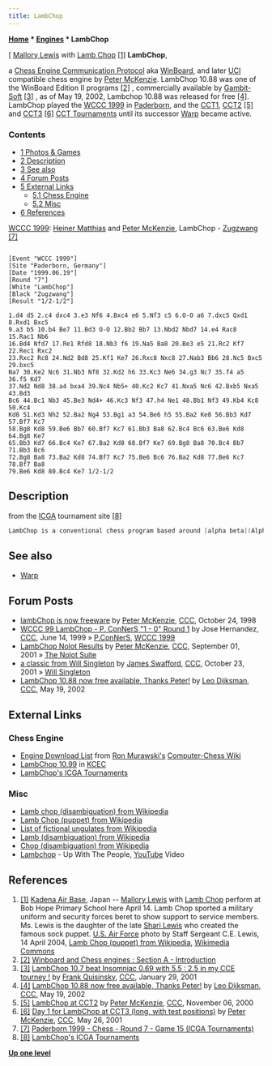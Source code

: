 ```yaml
---
title: LambChop
---
```

**[Home](Home "Home") \* [Engines](Engines "Engines") \* LambChop**



[ [Mallory Lewis](https://en.wikipedia.org/wiki/Mallory_Lewis) with [Lamb Chop](https://en.wikipedia.org/wiki/Lamb_Chop_%28puppet%29) <a id="cite-note-1" href="#cite-ref-1">[1]</a>
**LambChop**,  

a [Chess Engine Communication Protocol](Chess_Engine_Communication_Protocol "Chess Engine Communication Protocol") aka [WinBoard](WinBoard "WinBoard"), and later [UCI](UCI "UCI") compatible chess engine by [Peter McKenzie](Peter_McKenzie "Peter McKenzie"). 
LambChop 10.88 was one of the WinBoard Edition II programs <a id="cite-note-2" href="#cite-ref-2">[2]</a> , commercially available by [Gambit-Soft](index.php?title=Gambit-Soft&action=edit&redlink=1 "Gambit-Soft (page does not exist)") <a id="cite-note-3" href="#cite-ref-3">[3]</a> , as of May 19, 2002, Lambchop 10.88 was released for free <a id="cite-note-4" href="#cite-ref-4">[4]</a>. LambChop played the [WCCC 1999](WCCC_1999 "WCCC 1999") in [Paderborn](https://en.wikipedia.org/wiki/Paderborn), and the [CCT1](CCT1 "CCT1"), [CCT2](CCT2 "CCT2") <a id="cite-note-5" href="#cite-ref-5">[5]</a> and [CCT3](CCT3 "CCT3") <a id="cite-note-6" href="#cite-ref-6">[6]</a> [CCT Tournaments](CCT_Tournaments "CCT Tournaments") until its successor [Warp](Warp "Warp") became active. 



### Contents


* [1 Photos & Games](#photos-.26-games)
* [2 Description](#description)
* [3 See also](#see-also)
* [4 Forum Posts](#forum-posts)
* [5 External Links](#external-links)
	+ [5.1 Chess Engine](#chess-engine)
	+ [5.2 Misc](#misc)
* [6 References](#references)






 [](File:McKenzieMatthias.jpg) 
[WCCC 1999](WCCC_1999 "WCCC 1999"): [Heiner Matthias](Heiner_Matthias "Heiner Matthias") and [Peter McKenzie](Peter_McKenzie "Peter McKenzie"), LambChop - [Zugzwang](Zugzwang_(Program) "Zugzwang (Program)") <a id="cite-note-7" href="#cite-ref-7">[7]</a>




```

[Event "WCCC 1999"]
[Site "Paderborn, Germany"]
[Date "1999.06.19"]
[Round "7"]
[White "LambChop"]
[Black "Zugzwang"]
[Result "1/2-1/2"]

1.d4 d5 2.c4 dxc4 3.e3 Nf6 4.Bxc4 e6 5.Nf3 c5 6.O-O a6 7.dxc5 Qxd1 8.Rxd1 Bxc5 
9.a3 b5 10.b4 Be7 11.Bd3 O-O 12.Bb2 Bb7 13.Nbd2 Nbd7 14.e4 Rac8 15.Rac1 Nb6 
16.Bd4 Nfd7 17.Re1 Rfd8 18.Nb3 f6 19.Na5 Ba8 20.Be3 e5 21.Rc2 Kf7 22.Rec1 Rxc2 
23.Rxc2 Rc8 24.Nd2 Bd8 25.Kf1 Ke7 26.Rxc8 Nxc8 27.Nab3 Bb6 28.Nc5 Bxc5 29.bxc5 
Na7 30.Ke2 Nc6 31.Nb3 Nf8 32.Kd2 h6 33.Kc3 Ne6 34.g3 Nc7 35.f4 a5 36.f5 Kd7 
37.Nd2 Nd8 38.a4 bxa4 39.Nc4 Nb5+ 40.Kc2 Kc7 41.Nxa5 Nc6 42.Bxb5 Nxa5 43.Bd3 
Bc6 44.Bc1 Nb3 45.Be3 Nd4+ 46.Kc3 Nf3 47.h4 Ne1 48.Bb1 Nf3 49.Kb4 Kc8 50.Kc4 
Kd8 51.Kd3 Nh2 52.Ba2 Ng4 53.Bg1 a3 54.Be6 h5 55.Ba2 Ke8 56.Bb3 Kd7 57.Bf7 Kc7 
58.Bg8 Kd8 59.Be6 Bb7 60.Bf7 Kc7 61.Bb3 Ba8 62.Bc4 Bc6 63.Be6 Kd8 64.Bg8 Ke7 
65.Bb3 Kd7 66.Bc4 Ke7 67.Ba2 Kd8 68.Bf7 Ke7 69.Bg8 Ba8 70.Bc4 Bb7 71.Bb3 Bc6 
72.Bg8 Ba8 73.Ba2 Kd8 74.Bf7 Kc7 75.Be6 Bc6 76.Ba2 Kd8 77.Be6 Kc7 78.Bf7 Ba8 
79.Be6 Kd8 80.Bc4 Ke7 1/2-1/2 

```

## Description


from the [ICGA](ICGA "ICGA") tournament site <a id="cite-note-8" href="#cite-ref-8">[8]</a>




```C++
LambChop is a conventional chess program based around [alpha beta](Alpha-Beta "Alpha-Beta") searching and [iterative deepening](Iterative_Deepening "Iterative Deepening"), plus the standard tricks such as [hash tables](Transposition_Table "Transposition Table"), [quiescence search](Quiescence_Search "Quiescence Search"), search [extensions](Extensions "Extensions") etc. LambChop can be grouped with those programs that use a combination of [recursive](Recursion "Recursion") [nullmove pruning](Null_Move_Pruning "Null Move Pruning") and full endpoint [evaluation](Evaluation "Evaluation"). Extensive use is made of [square control](Square_Control "Square Control") and [mobility](Mobility "Mobility") throughout the program which contributes to an active playing style. The overall design philosophy is focused on the accurate processing of each node as opposed to emphasizing a high [NPS](Nodes_per_Second "Nodes per Second") rate. 

```

## See also


* [Warp](Warp "Warp")


## Forum Posts


* [lambChop is now freeware](https://www.stmintz.com/ccc/index.php?id=30435) by [Peter McKenzie](Peter_McKenzie "Peter McKenzie"), [CCC](CCC "CCC"), October 24, 1998
* [WCCC 99 LambChop - P. ConNerS "1 - 0" Round 1](https://www.stmintz.com/ccc/index.php?id=55675) by Jose Hernandez, [CCC](CCC "CCC"), June 14, 1999 » [P.ConNerS](P.ConNerS "P.ConNerS"), [WCCC 1999](WCCC_1999 "WCCC 1999")
* [LambChop Nolot Results](https://www.stmintz.com/ccc/index.php?id=186795) by [Peter McKenzie](Peter_McKenzie "Peter McKenzie"), [CCC](CCC "CCC"), September 01, 2001 » [The Nolot Suite](The_Nolot_Suite "The Nolot Suite")
* [a classic from Will Singleton](https://www.stmintz.com/ccc/index.php?id=193995) by [James Swafford](James_Swafford "James Swafford"), [CCC](CCC "CCC"), October 23, 2001 » [Will Singleton](Will_Singleton "Will Singleton")
* [LambChop 10.88 now free available, Thanks Peter!](https://www.stmintz.com/ccc/index.php?id=230312) by [Leo Dijksman](Leo_Dijksman "Leo Dijksman"), [CCC](CCC "CCC"), May 19, 2002


## External Links


### Chess Engine


* [Engine Download List](http://www.computer-chess.org/doku.php?id=computer_chess:wiki:download:engine_download_list) from [Ron Murawski's](Ron_Murawski "Ron Murawski") [Computer-Chess Wiki](http://computer-chess.org/doku.php?id=home)
* [LambChop 10.99](http://kirill-kryukov.com/chess/kcec/cgi/engine_details.cgi?print=Details&eng=LambChop%2010.99#LambChop_10_99) in [KCEC](KCEC "KCEC")
* [LambChop's ICGA Tournaments](https://www.game-ai-forum.org/icga-tournaments/program.php?id=90)


### Misc


* [Lamb chop (disambiguation) from Wikipedia](https://en.wikipedia.org/wiki/Lamb_chop)
* [Lamb Chop (puppet) from Wikipedia](https://en.wikipedia.org/wiki/Lamb_Chop_%28puppet%29)
* [List of fictional ungulates from Wikipedia](https://en.wikipedia.org/wiki/List_of_fictional_ungulates)
* [Lamb (disambiguation) from Wikipedia](https://en.wikipedia.org/wiki/Lamb)
* [Chop (disambiguation) from Wikipedia](https://en.wikipedia.org/wiki/Chop)
* [Lambchop](https://en.wikipedia.org/wiki/Lambchop_%28band%29) - Up With The People, [YouTube](https://en.wikipedia.org/wiki/YouTube) Video


 
## References


1. <a id="cite-ref-1" href="#cite-note-1">[1]</a> [Kadena Air Base](https://en.wikipedia.org/wiki/Kadena_Air_Base), Japan -- [Mallory Lewis](https://en.wikipedia.org/wiki/Mallory_Lewis) with [Lamb Chop](https://en.wikipedia.org/wiki/Lamb_Chop_%28puppet%29) perform at Bob Hope Primary School here April 14. Lamb Chop sported a military uniform and security forces beret to show support to service members. Ms. Lewis is the daughter of the late [Shari Lewis](https://en.wikipedia.org/wiki/Shari_Lewis) who created the famous sock puppet. [U.S. Air Force](https://en.wikipedia.org/wiki/United_States_Air_Force) photo by Staff Sergeant C.E. Lewis, 14 April 2004, [Lamb Chop (puppet) from Wikipedia](https://en.wikipedia.org/wiki/Lamb_Chop_%28puppet%29), [Wikimedia Commons](https://en.wikipedia.org/wiki/Wikimedia_Commons)
2. <a id="cite-ref-2" href="#cite-note-2">[2]</a> [Winboard and Chess engines : Section A - Introduction](http://www.horizonchess.com/FAQ/Winboard/Winboard1.html)
3. <a id="cite-ref-3" href="#cite-note-3">[3]</a> [LambChop 10.7 beat Insomniac 0.69 with 5.5 : 2.5 in my CCE tourney !](https://www.stmintz.com/ccc/index.php?id=152500) by [Frank Quisinsky](Frank_Quisinsky "Frank Quisinsky"), [CCC](CCC "CCC"), January 29, 2001
4. <a id="cite-ref-4" href="#cite-note-4">[4]</a> [LambChop 10.88 now free available, Thanks Peter!](https://www.stmintz.com/ccc/index.php?id=230312) by [Leo Dijksman](Leo_Dijksman "Leo Dijksman"), [CCC](CCC "CCC"), May 19, 2002
5. <a id="cite-ref-5" href="#cite-note-5">[5]</a> [LambChop at CCT2](https://www.stmintz.com/ccc/index.php?id=136896) by [Peter McKenzie](Peter_McKenzie "Peter McKenzie"), [CCC](CCC "CCC"), November 06, 2000
6. <a id="cite-ref-6" href="#cite-note-6">[6]</a> [Day 1 for LambChop at CCT3 (long, with test positions)](https://www.stmintz.com/ccc/index.php?id=171889) by [Peter McKenzie](Peter_McKenzie "Peter McKenzie"), [CCC](CCC "CCC"), May 26, 2001
7. <a id="cite-ref-7" href="#cite-note-7">[7]</a> [Paderborn 1999 - Chess - Round 7 - Game 15 (ICGA Tournaments)](https://www.game-ai-forum.org/icga-tournaments/round.php?tournament=8&round=7&id=15)
8. <a id="cite-ref-8" href="#cite-note-8">[8]</a> [LambChop's ICGA Tournaments](https://www.game-ai-forum.org/icga-tournaments/program.php?id=90)

**[Up one level](Engines "Engines")**







 
